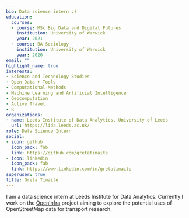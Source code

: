 ```yaml
---
bio: Data science intern :)
education:
  courses:
  - course: MSc Big Data and Digital Futures
    institution: University of Warwick
    year: 2021
  - course: BA Sociology
    institution: University of Warwick
    year: 2020
email: ""
highlight_name: true
interests:
- Science and Technology Studies
- Open Data + Tools
- Computational Methods
- Machine Learning and Artificial Intelligence
- Geocomputation
- Active Travel
- R
organizations:
- name: Leeds Institute of Data Analytics, University of Leeds
  url: https://lida.leeds.ac.uk/
role: Data Science Intern
social:
- icon: github
  icon_pack: fab
  link: https://github.com/gretatimaite
- icon: linkedin
  icon_pack: fab
  link: https://www.linkedin.com/in/gretatimaite
superuser: true
title: Greta Timaite
---
```


I am a data science intern at Leeds Institute for Data Analytics. Currently I work on the [OpenInfra](https://github.com/udsleeds/openinfra) project aiming to explore the potential uses of OpenStreetMap data for transport research.
